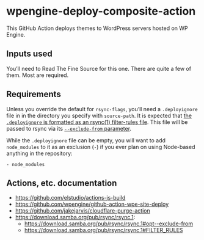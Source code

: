 # wpengine-deploy-composite-action

This GitHub Action deploys themes to WordPress servers hosted on WP Engine.

## Inputs used

You’ll need to Read The Fine Source for this one. There are quite a few of them. Most are required.

## Requirements

Unless you override the default for `rsync-flags`, you’ll need a `.deployignore` file in in the directory you specify with `source-path`. It is expected that [the `.deployignore` is formatted as an rsync(1) filter-rules file][filter-rules]. This file will be passed to rsync via its [`--exclude-from` parameter][--exclude-from].

While the `.deployignore` file can be empty, you will want to add `node_modules` to it as an exclusion (`-`) if you ever plan on using Node-based anything in the repository:

```rsync-filter-rules
- node_modules
```

## Actions, etc. documentation

- <https://github.com/elstudio/actions-js-build>
- <https://github.com/wpengine/github-action-wpe-site-deploy>
- <https://github.com/jakejarvis/cloudflare-purge-action>
- <https://download.samba.org/pub/rsync/rsync.1>:
  - <https://download.samba.org/pub/rsync/rsync.1#opt--exclude-from>
  - <https://download.samba.org/pub/rsync/rsync.1#FILTER_RULES>

[filter-rules]: https://download.samba.org/pub/rsync/rsync.1#FILTER_RULES
[--exclude-from]: https://download.samba.org/pub/rsync/rsync.1#opt--exclude-from
